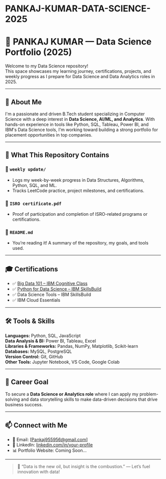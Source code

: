 # PANKAJ-KUMAR-DATA-SCIENCE-2025
# 🧠 PANKAJ KUMAR — Data Science Portfolio (2025)

Welcome to my Data Science repository!  
This space showcases my learning journey, certifications, projects, and weekly progress as I prepare for Data Science and Data Analytics roles in 2025.

---

## 📌 About Me

I'm a passionate and driven B.Tech student specializing in Computer Science with a deep interest in **Data Science, AI/ML, and Analytics**. With hands-on experience in tools like Python, SQL, Tableau, Power BI, and IBM's Data Science tools, I'm working toward building a strong portfolio for placement opportunities in top companies.

---

## 🧩 What This Repository Contains

### 📁 `weekly update/`
- Logs my week-by-week progress in Data Structures, Algorithms, Python, SQL, and ML.
- Tracks LeetCode practice, project milestones, and certifications.

### 📄 `ISRO certificate.pdf`
- Proof of participation and completion of ISRO-related programs or certifications.

### 📄 `README.md`
- You’re reading it! A summary of the repository, my goals, and tools used.

---

## 🎓 Certifications

- ✅ [Big Data 101 – IBM Cognitive Class](https://courses.cognitiveclass.ai/certificates/e2e0324206ef4726971e8869b67e2983)
- ✅ [Python for Data Science – IBM SkillsBuild](https://www.credly.com/badges/35286749-8737-4bc6-88af-3645042d1ad1/linked_in_profile)
- ✅ Data Science Tools – IBM SkillsBuild
- ✅ IBM Cloud Essentials

---

## 🛠️ Tools & Skills

**Languages:** Python, SQL, JavaScript  
**Data Analysis & BI:** Power BI, Tableau, Excel  
**Libraries & Frameworks:** Pandas, NumPy, Matplotlib, Scikit-learn  
**Databases:** MySQL, PostgreSQL  
**Version Control:** Git, GitHub  
**Other Tools:** Jupyter Notebook, VS Code, Google Colab

---

## 💼 Career Goal

To secure a **Data Science or Analytics role** where I can apply my problem-solving and data storytelling skills to make data-driven decisions that drive business success.

---

## 📫 Connect with Me

- 📧 Email: [Pankaj955956@gmail.com]
- 💼 LinkedIn: [linkedin.com/in/your-profile](https://www.linkedin.com/)
- 📊 Portfolio Website: Coming Soon...

---

> 🚀 “Data is the new oil, but insight is the combustion.” — Let’s fuel innovation with data!
